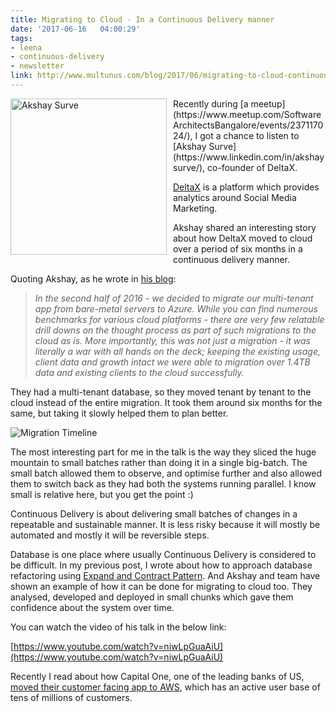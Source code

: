 ```yaml
---
title: Migrating to Cloud - In a Continuous Delivery manner
date: '2017-06-16	04:00:29'
tags: 
- leena
- continuous-delivery
- newsletter
link: http://www.multunus.com/blog/2017/06/migrating-to-cloud-continuous-delivery/
---
```


<img src="https://media.licdn.com/mpr/mpr/shrinknp_400_400/p/7/005/074/19e/017c499.jpg" alt="Akshay Surve" style="width:250px;float: left;padding-right:10px;"/>
Recently during [a meetup](https://www.meetup.com/SoftwareArchitectsBangalore/events/237117024/), I got a chance to listen to [Akshay Surve](https://www.linkedin.com/in/akshaysurve/), co-founder of DeltaX. 

[DeltaX](http://www.deltax.com/) is a platform which provides analytics around Social Media Marketing. 

Akshay shared an interesting story about how DeltaX moved to cloud over a period of six months in a continuous delivery manner. 

Quoting Akshay, as he wrote in [his blog](https://dxrecursion.aerobatic.io/articles/2017-04/migration-to-azure):

>*In the second half of 2016 - we decided to migrate our multi-tenant app from bare-metal servers to Azure. While you can find numerous benchmarks for various cloud platforms - there are very few relatable drill downs on the thought process as part of such migrations to the cloud as is. More importantly, this was not just a migration - it was literally a war with all hands on the deck; keeping the existing usage, client data and growth intact we were able to migration over 1.4TB data and existing clients to the cloud successfully.*

They had a multi-tenant database, so they moved tenant by tenant to the cloud instead of the entire migration. It took them around six months for the same, but taking it slowly helped them to plan better. 

![Migration Timeline](https://s3.amazonaws.com/multunus-cdimages/deltaX-migration.png)

The most interesting part for me in the talk is the way they sliced the huge mountain to small batches rather than doing it in a single big-batch. The small batch allowed them to observe, and optimise further and also allowed them to switch back as they had both the systems running parallel. I know small is relative here, but you get the point :)

Continuous Delivery is about delivering small batches of changes in a repeatable and sustainable manner. It is less risky because it will mostly be automated and mostly it will be reversible steps. 

Database is one place where usually Continuous Delivery is considered to be difficult. In my previous post, I wrote about how to approach database refactoring using [Expand and Contract Pattern](http://www.multunus.com/blog/2017/06/continuous-delivery-for-database/). And Akshay and team have shown an example of how it can be done for migrating to cloud too. They analysed, developed and deployed in small chunks which gave them confidence about the system over time.

You can watch the video of his talk in the below link:

[https://www.youtube.com/watch?v=niwLpGuaAiU](https://www.youtube.com/watch?v=niwLpGuaAiU)

Recently I read about how Capital One, one of the leading banks of US, [moved their customer facing app to AWS](https://medium.com/capital-one-developers/moving-one-of-capital-ones-largest-customer-facing-apps-to-aws-668d797af6fc?imm_mid=0f2918&cmp=em-webops-na-na-newsltr_20170609), which has an active user base of tens of millions of customers.

